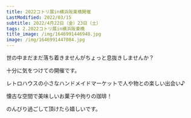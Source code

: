 ```yaml
---
title: 2022コトリ展in横浜阪東橋開催
LastModified: 2022/03/15
subtitle: 2022/4月22日（金）23日（土）
tags: 2.2022コトリ展in横浜阪東橋
title_image: /img/1646991446948.jpg
image: /img/1646991447084.jpg
---
```

世の中まだまだ落ち着きませんがちょっと息抜きしませんか？

十分に気をつけての開催です。

レトロハウスの小さなハンドメイドマーケットで人や物との楽しい出会い♪

懐古な空間で美味しいお菓子や拘りの珈琲！

のんびり過ごして頂けたら嬉しいです。